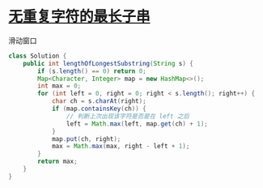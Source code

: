 # [无重复字符的最长子串](https://leetcode-cn.com/problems/longest-substring-without-repeating-characters/)

滑动窗口

```java
class Solution {
    public int lengthOfLongestSubstring(String s) {
        if (s.length() == 0) return 0;
        Map<Character, Integer> map = new HashMap<>();
        int max = 0;
        for (int left = 0, right = 0; right < s.length(); right++) {
            char ch = s.charAt(right);
            if (map.containsKey(ch)) {
                // 判断上次出现该字符是否是在 left 之后
                left = Math.max(left, map.get(ch) + 1);
            }
            map.put(ch, right);
            max = Math.max(max, right - left + 1);
        }
        return max;
    }
}
```
